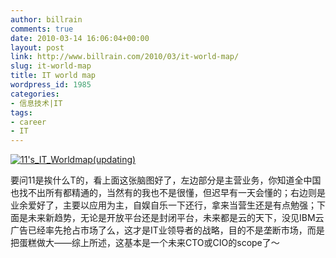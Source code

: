 ```yaml
---
author: billrain
comments: true
date: 2010-03-14 16:06:04+00:00
layout: post
link: http://www.billrain.com/2010/03/it-world-map/
slug: it-world-map
title: IT world map
wordpress_id: 1985
categories:
- 信息技术|IT
tags:
- career
- IT
---
```


[![11's_IT_Worldmap(updating)](http://www.billrain.com/wp-content/uploads/2010/03/11s_IT_Worldmapupdating_thumb.png)](http://www.billrain.com/wp-content/uploads/2010/03/11s_IT_Worldmapupdating.png)

 

要问11是挨什么T的，看上面这张脑图好了，左边部分是主营业务，你知道全中国也找不出所有都精通的，当然有的我也不是很懂，但迟早有一天会懂的；右边则是业余爱好了，主要以应用为主，自娱自乐一下还行，拿来当营生还是有点勉强；下面是未来新趋势，无论是开放平台还是封闭平台，未来都是云的天下，没见IBM云广告已经率先抢占市场了么，这才是IT业领导者的战略，目的不是垄断市场，而是把蛋糕做大——综上所述，这基本是一个未来CTO或CIO的scope了～
